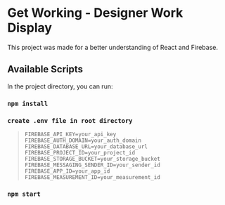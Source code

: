# Get Working - Designer Work Display 

This project was made for a better understanding of React and Firebase. 

## Available Scripts

In the project directory, you can run:

### `npm install`

### `create .env file in root directory`

>`FIREBASE_API_KEY=your_api_key`
>`FIREBASE_AUTH_DOMAIN=your_auth_domain`
>`FIREBASE_DATABASE_URL=your_database_url`
>`FIREBASE_PROJECT_ID=your_project_id`
>`FIREBASE_STORAGE_BUCKET=your_storage_bucket`
>`FIREBASE_MESSAGING_SENDER_ID=your_sender_id`
>`FIREBASE_APP_ID=your_app_id`
>`FIREBASE_MEASUREMENT_ID=your_measurement_id`



### `npm start`

